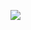 <a href="https://ko-fi.com/zyrenth" target="_blank"><img src="https://github.com/jayvsc/jayvsc/blob/main/img/img1.png?raw=true" /></a>
<!-- <a href="https://ko-fi.com/zyrenth" target="_blank"><img src="https://raw.githubusercontent.com/Zyrenth/Zyrenth/main/GitHub%20Portfolio%20KOFI%20Link.png" /></a>
<a href="#"><img src="https://raw.githubusercontent.com/Zyrenth/Zyrenth/main/GitHub%20Portfolio%20v4.4.png" /></a> -->
